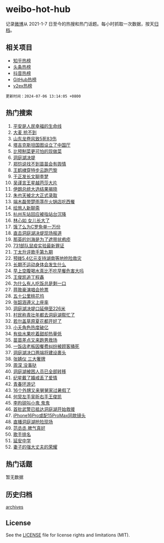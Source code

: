 # weibo-hot-hub

记录[微博](https://www.weibo.com)从 2021-1-7 日至今的热搜和热门话题。每小时抓取一次数据，按天[归档](archives)。

## 相关项目

- [知乎热榜](https://github.com/lonnyzhang423/zhihu-hot-hub)
- [头条热榜](https://github.com/lonnyzhang423/toutiao-hot-hub)
- [抖音热榜](https://github.com/lonnyzhang423/douyin-hot-hub)
- [GitHub热榜](https://github.com/lonnyzhang423/github-hot-hub)
- [v2ex热榜](https://github.com/lonnyzhang423/v2ex-hot-hub)


`更新时间：2024-07-06 13:14:05 +0800`

## 热门搜索

1. [平安是人民幸福的生命线](https://m.weibo.cn/search?containerid=100103type%3D1%26t%3D10%26q%3D%23%E5%B9%B3%E5%AE%89%E6%98%AF%E4%BA%BA%E6%B0%91%E5%B9%B8%E7%A6%8F%E7%9A%84%E7%94%9F%E5%91%BD%E7%BA%BF%23&stream_entry_id=51&isnewpage=1&extparam=seat%3D1%26pos%3D0%26filter_type%3Drealtimehot%26stream_entry_id%3D51%26dgr%3D0%26q%3D%2523%25E5%25B9%25B3%25E5%25AE%2589%25E6%2598%25AF%25E4%25BA%25BA%25E6%25B0%2591%25E5%25B9%25B8%25E7%25A6%258F%25E7%259A%2584%25E7%2594%259F%25E5%2591%25BD%25E7%25BA%25BF%2523%26c_type%3D51%26cate%3D10103%26display_time%3D1720242844%26pre_seqid%3D1720242844539011225209)
1. [大麦 抢不到](https://m.weibo.cn/search?containerid=100103type%3D1%26t%3D10%26q%3D%E5%A4%A7%E9%BA%A6+%E6%8A%A2%E4%B8%8D%E5%88%B0&stream_entry_id=31&isnewpage=1&extparam=seat%3D1%26flag%3D2%26filter_type%3Drealtimehot%26c_type%3D31%26lcate%3D5001%26cate%3D5001%26realpos%3D1%26q%3D%25E5%25A4%25A7%25E9%25BA%25A6%2520%25E6%258A%25A2%25E4%25B8%258D%25E5%2588%25B0%26dgr%3D0%26band_rank%3D1%26pos%3D0%26stream_entry_id%3D31%26display_time%3D1720242844%26pre_seqid%3D1720242844539011225209)
1. [山东龙卷风致5死83伤](https://m.weibo.cn/search?containerid=100103type%3D1%26t%3D10%26q%3D%23%E5%B1%B1%E4%B8%9C%E9%BE%99%E5%8D%B7%E9%A3%8E%E8%87%B45%E6%AD%BB83%E4%BC%A4%23&stream_entry_id=31&isnewpage=1&extparam=seat%3D1%26flag%3D1%26filter_type%3Drealtimehot%26c_type%3D31%26lcate%3D5001%26cate%3D5001%26realpos%3D2%26q%3D%2523%25E5%25B1%25B1%25E4%25B8%259C%25E9%25BE%2599%25E5%258D%25B7%25E9%25A3%258E%25E8%2587%25B45%25E6%25AD%25BB83%25E4%25BC%25A4%2523%26dgr%3D0%26band_rank%3D2%26pos%3D1%26stream_entry_id%3D31%26display_time%3D1720242844%26pre_seqid%3D1720242844539011225209)
1. [塔吉克斯坦国图设立了中国厅](https://m.weibo.cn/search?containerid=100103type%3D1%26t%3D10%26q%3D%23%E5%A1%94%E5%90%89%E5%85%8B%E6%96%AF%E5%9D%A6%E5%9B%BD%E5%9B%BE%E8%AE%BE%E7%AB%8B%E4%BA%86%E4%B8%AD%E5%9B%BD%E5%8E%85%23&stream_entry_id=31&isnewpage=1&extparam=seat%3D1%26flag%3D0%26filter_type%3Drealtimehot%26c_type%3D31%26lcate%3D5001%26cate%3D5001%26realpos%3D3%26q%3D%2523%25E5%25A1%2594%25E5%2590%2589%25E5%2585%258B%25E6%2596%25AF%25E5%259D%25A6%25E5%259B%25BD%25E5%259B%25BE%25E8%25AE%25BE%25E7%25AB%258B%25E4%25BA%2586%25E4%25B8%25AD%25E5%259B%25BD%25E5%258E%2585%2523%26dgr%3D0%26band_rank%3D3%26pos%3D2%26stream_entry_id%3D31%26display_time%3D1720242844%26pre_seqid%3D1720242844539011225209)
1. [比预制菜更可怕的现做菜](https://m.weibo.cn/search?containerid=100103type%3D1%26t%3D10%26q%3D%E6%AF%94%E9%A2%84%E5%88%B6%E8%8F%9C%E6%9B%B4%E5%8F%AF%E6%80%95%E7%9A%84%E7%8E%B0%E5%81%9A%E8%8F%9C&stream_entry_id=31&isnewpage=1&extparam=seat%3D1%26flag%3D2%26filter_type%3Drealtimehot%26c_type%3D31%26lcate%3D5001%26cate%3D5001%26realpos%3D4%26q%3D%25E6%25AF%2594%25E9%25A2%2584%25E5%2588%25B6%25E8%258F%259C%25E6%259B%25B4%25E5%258F%25AF%25E6%2580%2595%25E7%259A%2584%25E7%258E%25B0%25E5%2581%259A%25E8%258F%259C%26dgr%3D0%26band_rank%3D4%26pos%3D3%26stream_entry_id%3D31%26display_time%3D1720242844%26pre_seqid%3D1720242844539011225209)
1. [洞庭湖决堤](https://m.weibo.cn/search?containerid=100103type%3D1%26t%3D10%26q%3D%23%E6%B4%9E%E5%BA%AD%E6%B9%96%E5%86%B3%E5%A0%A4%23&stream_entry_id=31&isnewpage=1&extparam=seat%3D1%26flag%3D16%26filter_type%3Drealtimehot%26c_type%3D31%26lcate%3D5001%26cate%3D5001%26realpos%3D5%26q%3D%2523%25E6%25B4%259E%25E5%25BA%25AD%25E6%25B9%2596%25E5%2586%25B3%25E5%25A0%25A4%2523%26dgr%3D0%26band_rank%3D5%26pos%3D4%26stream_entry_id%3D31%26display_time%3D1720242844%26pre_seqid%3D1720242844539011225209)
1. [郑恺说找不到苗苗会有舆情](https://m.weibo.cn/search?containerid=100103type%3D1%26t%3D10%26q%3D%23%E9%83%91%E6%81%BA%E8%AF%B4%E6%89%BE%E4%B8%8D%E5%88%B0%E8%8B%97%E8%8B%97%E4%BC%9A%E6%9C%89%E8%88%86%E6%83%85%23&stream_entry_id=31&isnewpage=1&extparam=seat%3D1%26flag%3D1%26filter_type%3Drealtimehot%26c_type%3D31%26lcate%3D5001%26cate%3D5001%26realpos%3D6%26q%3D%2523%25E9%2583%2591%25E6%2581%25BA%25E8%25AF%25B4%25E6%2589%25BE%25E4%25B8%258D%25E5%2588%25B0%25E8%258B%2597%25E8%258B%2597%25E4%25BC%259A%25E6%259C%2589%25E8%2588%2586%25E6%2583%2585%2523%26dgr%3D0%26band_rank%3D6%26pos%3D5%26stream_entry_id%3D31%26display_time%3D1720242844%26pre_seqid%3D1720242844539011225209)
1. [王鹤棣穿特步云跑巴黎](https://m.weibo.cn/search?containerid=100103type%3D1%26t%3D10%26q%3D%23%E7%8E%8B%E9%B9%A4%E6%A3%A3%E7%A9%BF%E7%89%B9%E6%AD%A5%E4%BA%91%E8%B7%91%E5%B7%B4%E9%BB%8E%23&stream_entry_id=31&isnewpage=1&extparam=seat%3D1%26filter_type%3Drealtimehot%26c_type%3D31%26lcate%3D5001%26cate%3D5001%26topic_ad%3D1%26is_ad_pos%3D1%26adid%3D245235%26stream_entry_id%3D31%26dgr%3D0%26q%3D%2523%25E7%258E%258B%25E9%25B9%25A4%25E6%25A3%25A3%25E7%25A9%25BF%25E7%2589%25B9%25E6%25AD%25A5%25E4%25BA%2591%25E8%25B7%2591%25E5%25B7%25B4%25E9%25BB%258E%2523%26band_rank%3D7%26pos%3D6%26display_time%3D1720242844%26pre_seqid%3D1720242844539011225209)
1. [于正发长文聊李梦](https://m.weibo.cn/search?containerid=100103type%3D1%26t%3D10%26q%3D%23%E4%BA%8E%E6%AD%A3%E5%8F%91%E9%95%BF%E6%96%87%E8%81%8A%E6%9D%8E%E6%A2%A6%23&stream_entry_id=31&isnewpage=1&extparam=seat%3D1%26flag%3D0%26filter_type%3Drealtimehot%26c_type%3D31%26lcate%3D5001%26cate%3D5001%26realpos%3D7%26q%3D%2523%25E4%25BA%258E%25E6%25AD%25A3%25E5%258F%2591%25E9%2595%25BF%25E6%2596%2587%25E8%2581%258A%25E6%259D%258E%25E6%25A2%25A6%2523%26dgr%3D0%26band_rank%3D7%26pos%3D7%26stream_entry_id%3D31%26display_time%3D1720242844%26pre_seqid%3D1720242844539011225209)
1. [吴谨言王星越芭莎大片](https://m.weibo.cn/search?containerid=100103type%3D1%26t%3D10%26q%3D%E5%90%B4%E8%B0%A8%E8%A8%80%E7%8E%8B%E6%98%9F%E8%B6%8A%E8%8A%AD%E8%8E%8E%E5%A4%A7%E7%89%87&stream_entry_id=31&isnewpage=1&extparam=seat%3D1%26flag%3D1%26filter_type%3Drealtimehot%26c_type%3D31%26lcate%3D5001%26cate%3D5001%26realpos%3D8%26q%3D%25E5%2590%25B4%25E8%25B0%25A8%25E8%25A8%2580%25E7%258E%258B%25E6%2598%259F%25E8%25B6%258A%25E8%258A%25AD%25E8%258E%258E%25E5%25A4%25A7%25E7%2589%2587%26dgr%3D0%26band_rank%3D8%26pos%3D8%26stream_entry_id%3D31%26display_time%3D1720242844%26pre_seqid%3D1720242844539011225209)
1. [伊朗总统大选结果揭晓](https://m.weibo.cn/search?containerid=100103type%3D1%26t%3D10%26q%3D%23%E4%BC%8A%E6%9C%97%E6%80%BB%E7%BB%9F%E5%A4%A7%E9%80%89%E7%BB%93%E6%9E%9C%E6%8F%AD%E6%99%93%23&stream_entry_id=31&isnewpage=1&extparam=seat%3D1%26flag%3D1%26filter_type%3Drealtimehot%26c_type%3D31%26lcate%3D5001%26cate%3D5001%26realpos%3D9%26q%3D%2523%25E4%25BC%258A%25E6%259C%2597%25E6%2580%25BB%25E7%25BB%259F%25E5%25A4%25A7%25E9%2580%2589%25E7%25BB%2593%25E6%259E%259C%25E6%258F%25AD%25E6%2599%2593%2523%26dgr%3D0%26band_rank%3D9%26pos%3D9%26stream_entry_id%3D31%26display_time%3D1720242844%26pre_seqid%3D1720242844539011225209)
1. [朱也天被北大正式录取](https://m.weibo.cn/search?containerid=100103type%3D1%26t%3D10%26q%3D%23%E6%9C%B1%E4%B9%9F%E5%A4%A9%E8%A2%AB%E5%8C%97%E5%A4%A7%E6%AD%A3%E5%BC%8F%E5%BD%95%E5%8F%96%23&stream_entry_id=31&isnewpage=1&extparam=seat%3D1%26flag%3D0%26filter_type%3Drealtimehot%26c_type%3D31%26lcate%3D5001%26cate%3D5001%26realpos%3D10%26q%3D%2523%25E6%259C%25B1%25E4%25B9%259F%25E5%25A4%25A9%25E8%25A2%25AB%25E5%258C%2597%25E5%25A4%25A7%25E6%25AD%25A3%25E5%25BC%258F%25E5%25BD%2595%25E5%258F%2596%2523%26dgr%3D0%26band_rank%3D10%26pos%3D10%26stream_entry_id%3D31%26display_time%3D1720242844%26pre_seqid%3D1720242844539011225209)
1. [端木磊带楚雨荨在火锅店吃西餐](https://m.weibo.cn/search?containerid=100103type%3D1%26t%3D10%26q%3D%23%E7%AB%AF%E6%9C%A8%E7%A3%8A%E5%B8%A6%E6%A5%9A%E9%9B%A8%E8%8D%A8%E5%9C%A8%E7%81%AB%E9%94%85%E5%BA%97%E5%90%83%E8%A5%BF%E9%A4%90%23&stream_entry_id=31&isnewpage=1&extparam=seat%3D1%26flag%3D2%26filter_type%3Drealtimehot%26c_type%3D31%26lcate%3D5001%26cate%3D5001%26realpos%3D11%26q%3D%2523%25E7%25AB%25AF%25E6%259C%25A8%25E7%25A3%258A%25E5%25B8%25A6%25E6%25A5%259A%25E9%259B%25A8%25E8%258D%25A8%25E5%259C%25A8%25E7%2581%25AB%25E9%2594%2585%25E5%25BA%2597%25E5%2590%2583%25E8%25A5%25BF%25E9%25A4%2590%2523%26dgr%3D0%26band_rank%3D11%26pos%3D11%26stream_entry_id%3D31%26display_time%3D1720242844%26pre_seqid%3D1720242844539011225209)
1. [绘旅人新聊斋](https://m.weibo.cn/search?containerid=100103type%3D1%26t%3D10%26q%3D%23%E7%BB%98%E6%97%85%E4%BA%BA%E6%96%B0%E8%81%8A%E6%96%8B%23&stream_entry_id=31&isnewpage=1&extparam=seat%3D1%26flag%3D0%26filter_type%3Drealtimehot%26c_type%3D31%26lcate%3D5001%26cate%3D5001%26realpos%3D12%26adid%3D244855%26stream_entry_id%3D31%26dgr%3D0%26band_rank%3D12%26pos%3D12%26q%3D%2523%25E7%25BB%2598%25E6%2597%2585%25E4%25BA%25BA%25E6%2596%25B0%25E8%2581%258A%25E6%2596%258B%2523%26display_time%3D1720242844%26pre_seqid%3D1720242844539011225209)
1. [杭州东站回应被指站台沉降](https://m.weibo.cn/search?containerid=100103type%3D1%26t%3D10%26q%3D%23%E6%9D%AD%E5%B7%9E%E4%B8%9C%E7%AB%99%E5%9B%9E%E5%BA%94%E8%A2%AB%E6%8C%87%E7%AB%99%E5%8F%B0%E6%B2%89%E9%99%8D%23&stream_entry_id=31&isnewpage=1&extparam=seat%3D1%26flag%3D1%26filter_type%3Drealtimehot%26c_type%3D31%26lcate%3D5001%26cate%3D5001%26realpos%3D13%26q%3D%2523%25E6%259D%25AD%25E5%25B7%259E%25E4%25B8%259C%25E7%25AB%2599%25E5%259B%259E%25E5%25BA%2594%25E8%25A2%25AB%25E6%258C%2587%25E7%25AB%2599%25E5%258F%25B0%25E6%25B2%2589%25E9%2599%258D%2523%26dgr%3D0%26band_rank%3D13%26pos%3D13%26stream_entry_id%3D31%26display_time%3D1720242844%26pre_seqid%3D1720242844539011225209)
1. [林心如 女儿长大了](https://m.weibo.cn/search?containerid=100103type%3D1%26t%3D10%26q%3D%E6%9E%97%E5%BF%83%E5%A6%82+%E5%A5%B3%E5%84%BF%E9%95%BF%E5%A4%A7%E4%BA%86&stream_entry_id=31&isnewpage=1&extparam=seat%3D1%26flag%3D1%26filter_type%3Drealtimehot%26c_type%3D31%26lcate%3D5001%26cate%3D5001%26realpos%3D14%26q%3D%25E6%259E%2597%25E5%25BF%2583%25E5%25A6%2582%2520%25E5%25A5%25B3%25E5%2584%25BF%25E9%2595%25BF%25E5%25A4%25A7%25E4%25BA%2586%26dgr%3D0%26band_rank%3D14%26pos%3D14%26stream_entry_id%3D31%26display_time%3D1720242844%26pre_seqid%3D1720242844539011225209)
1. [饿了么为C罗免单一万份](https://m.weibo.cn/search?containerid=100103type%3D1%26t%3D10%26q%3D%23%E9%A5%BF%E4%BA%86%E4%B9%88%E4%B8%BAC%E7%BD%97%E5%85%8D%E5%8D%95%E4%B8%80%E4%B8%87%E4%BB%BD%23&stream_entry_id=31&isnewpage=1&extparam=seat%3D1%26flag%3D0%26filter_type%3Drealtimehot%26c_type%3D31%26lcate%3D5001%26cate%3D5001%26realpos%3D15%26adid%3D245285%26stream_entry_id%3D31%26dgr%3D0%26band_rank%3D15%26pos%3D15%26q%3D%2523%25E9%25A5%25BF%25E4%25BA%2586%25E4%25B9%2588%25E4%25B8%25BAC%25E7%25BD%2597%25E5%2585%258D%25E5%258D%2595%25E4%25B8%2580%25E4%25B8%2587%25E4%25BB%25BD%2523%26display_time%3D1720242844%26pre_seqid%3D1720242844539011225209)
1. [直击洞庭湖决堤现场报道](https://m.weibo.cn/search?containerid=100103type%3D1%26t%3D10%26q%3D%23%E7%9B%B4%E5%87%BB%E6%B4%9E%E5%BA%AD%E6%B9%96%E5%86%B3%E5%A0%A4%E7%8E%B0%E5%9C%BA%E6%8A%A5%E9%81%93%23&stream_entry_id=31&isnewpage=1&extparam=seat%3D1%26flag%3D1%26filter_type%3Drealtimehot%26c_type%3D31%26lcate%3D5001%26cate%3D5001%26realpos%3D16%26q%3D%2523%25E7%259B%25B4%25E5%2587%25BB%25E6%25B4%259E%25E5%25BA%25AD%25E6%25B9%2596%25E5%2586%25B3%25E5%25A0%25A4%25E7%258E%25B0%25E5%259C%25BA%25E6%258A%25A5%25E9%2581%2593%2523%26dgr%3D0%26band_rank%3D16%26pos%3D16%26stream_entry_id%3D31%26display_time%3D1720242844%26pre_seqid%3D1720242844539011225209)
1. [那英的刘海是为了遮带状疱疹](https://m.weibo.cn/search?containerid=100103type%3D1%26t%3D10%26q%3D%23%E9%82%A3%E8%8B%B1%E7%9A%84%E5%88%98%E6%B5%B7%E6%98%AF%E4%B8%BA%E4%BA%86%E9%81%AE%E5%B8%A6%E7%8A%B6%E7%96%B1%E7%96%B9%23&stream_entry_id=31&isnewpage=1&extparam=seat%3D1%26flag%3D2%26filter_type%3Drealtimehot%26c_type%3D31%26lcate%3D5001%26cate%3D5001%26realpos%3D17%26q%3D%2523%25E9%2582%25A3%25E8%258B%25B1%25E7%259A%2584%25E5%2588%2598%25E6%25B5%25B7%25E6%2598%25AF%25E4%25B8%25BA%25E4%25BA%2586%25E9%2581%25AE%25E5%25B8%25A6%25E7%258A%25B6%25E7%2596%25B1%25E7%2596%25B9%2523%26dgr%3D0%26band_rank%3D17%26pos%3D17%26stream_entry_id%3D31%26display_time%3D1720242844%26pre_seqid%3D1720242844539011225209)
1. [731部队鼠疫实验最新罪证](https://m.weibo.cn/search?containerid=100103type%3D1%26t%3D10%26q%3D%23731%E9%83%A8%E9%98%9F%E9%BC%A0%E7%96%AB%E5%AE%9E%E9%AA%8C%E6%9C%80%E6%96%B0%E7%BD%AA%E8%AF%81%23&stream_entry_id=31&isnewpage=1&extparam=seat%3D1%26flag%3D0%26filter_type%3Drealtimehot%26c_type%3D31%26lcate%3D5001%26cate%3D5001%26realpos%3D18%26q%3D%2523731%25E9%2583%25A8%25E9%2598%259F%25E9%25BC%25A0%25E7%2596%25AB%25E5%25AE%259E%25E9%25AA%258C%25E6%259C%2580%25E6%2596%25B0%25E7%25BD%25AA%25E8%25AF%2581%2523%26dgr%3D0%26band_rank%3D18%26pos%3D18%26stream_entry_id%3D31%26display_time%3D1720242844%26pre_seqid%3D1720242844539011225209)
1. [丁太升评歌手第九期](https://m.weibo.cn/search?containerid=100103type%3D1%26t%3D10%26q%3D%E4%B8%81%E5%A4%AA%E5%8D%87%E8%AF%84%E6%AD%8C%E6%89%8B%E7%AC%AC%E4%B9%9D%E6%9C%9F&stream_entry_id=31&isnewpage=1&extparam=seat%3D1%26flag%3D1%26filter_type%3Drealtimehot%26c_type%3D31%26lcate%3D5001%26cate%3D5001%26realpos%3D19%26q%3D%25E4%25B8%2581%25E5%25A4%25AA%25E5%258D%2587%25E8%25AF%2584%25E6%25AD%258C%25E6%2589%258B%25E7%25AC%25AC%25E4%25B9%259D%25E6%259C%259F%26dgr%3D0%26band_rank%3D19%26pos%3D19%26stream_entry_id%3D31%26display_time%3D1720242844%26pre_seqid%3D1720242844539011225209)
1. [预拨5.4亿元支持湖南等地抢险救灾](https://m.weibo.cn/search?containerid=100103type%3D1%26t%3D10%26q%3D%23%E9%A2%84%E6%8B%A85.4%E4%BA%BF%E5%85%83%E6%94%AF%E6%8C%81%E6%B9%96%E5%8D%97%E7%AD%89%E5%9C%B0%E6%8A%A2%E9%99%A9%E6%95%91%E7%81%BE%23&stream_entry_id=31&isnewpage=1&extparam=seat%3D1%26flag%3D0%26filter_type%3Drealtimehot%26c_type%3D31%26lcate%3D5001%26cate%3D5001%26realpos%3D20%26q%3D%2523%25E9%25A2%2584%25E6%258B%25A85.4%25E4%25BA%25BF%25E5%2585%2583%25E6%2594%25AF%25E6%258C%2581%25E6%25B9%2596%25E5%258D%2597%25E7%25AD%2589%25E5%259C%25B0%25E6%258A%25A2%25E9%2599%25A9%25E6%2595%2591%25E7%2581%25BE%2523%26dgr%3D0%26band_rank%3D20%26pos%3D20%26stream_entry_id%3D31%26display_time%3D1720242844%26pre_seqid%3D1720242844539011225209)
1. [长期不运动身体会发生什么](https://m.weibo.cn/search?containerid=100103type%3D1%26t%3D10%26q%3D%23%E9%95%BF%E6%9C%9F%E4%B8%8D%E8%BF%90%E5%8A%A8%E8%BA%AB%E4%BD%93%E4%BC%9A%E5%8F%91%E7%94%9F%E4%BB%80%E4%B9%88%23&stream_entry_id=31&isnewpage=1&extparam=seat%3D1%26flag%3D0%26filter_type%3Drealtimehot%26c_type%3D31%26lcate%3D5001%26cate%3D5001%26realpos%3D21%26q%3D%2523%25E9%2595%25BF%25E6%259C%259F%25E4%25B8%258D%25E8%25BF%2590%25E5%258A%25A8%25E8%25BA%25AB%25E4%25BD%2593%25E4%25BC%259A%25E5%258F%2591%25E7%2594%259F%25E4%25BB%2580%25E4%25B9%2588%2523%26dgr%3D0%26band_rank%3D21%26pos%3D21%26stream_entry_id%3D31%26display_time%3D1720242844%26pre_seqid%3D1720242844539011225209)
1. [早上空腹喝水真比不吃早餐危害大吗](https://m.weibo.cn/search?containerid=100103type%3D1%26t%3D10%26q%3D%23%E6%97%A9%E4%B8%8A%E7%A9%BA%E8%85%B9%E5%96%9D%E6%B0%B4%E7%9C%9F%E6%AF%94%E4%B8%8D%E5%90%83%E6%97%A9%E9%A4%90%E5%8D%B1%E5%AE%B3%E5%A4%A7%E5%90%97%23&stream_entry_id=31&isnewpage=1&extparam=seat%3D1%26flag%3D2%26filter_type%3Drealtimehot%26c_type%3D31%26lcate%3D5001%26cate%3D5001%26realpos%3D22%26q%3D%2523%25E6%2597%25A9%25E4%25B8%258A%25E7%25A9%25BA%25E8%2585%25B9%25E5%2596%259D%25E6%25B0%25B4%25E7%259C%259F%25E6%25AF%2594%25E4%25B8%258D%25E5%2590%2583%25E6%2597%25A9%25E9%25A4%2590%25E5%258D%25B1%25E5%25AE%25B3%25E5%25A4%25A7%25E5%2590%2597%2523%26dgr%3D0%26band_rank%3D22%26pos%3D22%26stream_entry_id%3D31%26display_time%3D1720242844%26pre_seqid%3D1720242844539011225209)
1. [王俊凯追丁程鑫](https://m.weibo.cn/search?containerid=100103type%3D1%26t%3D10%26q%3D%23%E7%8E%8B%E4%BF%8A%E5%87%AF%E8%BF%BD%E4%B8%81%E7%A8%8B%E9%91%AB%23&stream_entry_id=31&isnewpage=1&extparam=seat%3D1%26flag%3D0%26filter_type%3Drealtimehot%26c_type%3D31%26lcate%3D5001%26cate%3D5001%26realpos%3D23%26q%3D%2523%25E7%258E%258B%25E4%25BF%258A%25E5%2587%25AF%25E8%25BF%25BD%25E4%25B8%2581%25E7%25A8%258B%25E9%2591%25AB%2523%26dgr%3D0%26band_rank%3D23%26pos%3D23%26stream_entry_id%3D31%26display_time%3D1720242844%26pre_seqid%3D1720242844539011225209)
1. [为什么有人吃饭总是剩一口](https://m.weibo.cn/search?containerid=100103type%3D1%26t%3D10%26q%3D%23%E4%B8%BA%E4%BB%80%E4%B9%88%E6%9C%89%E4%BA%BA%E5%90%83%E9%A5%AD%E6%80%BB%E6%98%AF%E5%89%A9%E4%B8%80%E5%8F%A3%23&stream_entry_id=31&isnewpage=1&extparam=seat%3D1%26flag%3D1%26filter_type%3Drealtimehot%26c_type%3D31%26lcate%3D5001%26cate%3D5001%26realpos%3D24%26q%3D%2523%25E4%25B8%25BA%25E4%25BB%2580%25E4%25B9%2588%25E6%259C%2589%25E4%25BA%25BA%25E5%2590%2583%25E9%25A5%25AD%25E6%2580%25BB%25E6%2598%25AF%25E5%2589%25A9%25E4%25B8%2580%25E5%258F%25A3%2523%26dgr%3D0%26band_rank%3D24%26pos%3D24%26stream_entry_id%3D31%26display_time%3D1720242844%26pre_seqid%3D1720242844539011225209)
1. [蒋敦豪演唱会抢票](https://m.weibo.cn/search?containerid=100103type%3D1%26t%3D10%26q%3D%E8%92%8B%E6%95%A6%E8%B1%AA%E6%BC%94%E5%94%B1%E4%BC%9A%E6%8A%A2%E7%A5%A8&stream_entry_id=31&isnewpage=1&extparam=seat%3D1%26flag%3D1%26filter_type%3Drealtimehot%26c_type%3D31%26lcate%3D5001%26cate%3D5001%26realpos%3D25%26q%3D%25E8%2592%258B%25E6%2595%25A6%25E8%25B1%25AA%25E6%25BC%2594%25E5%2594%25B1%25E4%25BC%259A%25E6%258A%25A2%25E7%25A5%25A8%26dgr%3D0%26band_rank%3D25%26pos%3D25%26stream_entry_id%3D31%26display_time%3D1720242844%26pre_seqid%3D1720242844539011225209)
1. [五十公里桃花坞](https://m.weibo.cn/search?containerid=100103type%3D1%26t%3D10%26q%3D%E4%BA%94%E5%8D%81%E5%85%AC%E9%87%8C%E6%A1%83%E8%8A%B1%E5%9D%9E&stream_entry_id=31&isnewpage=1&extparam=seat%3D1%26flag%3D1%26filter_type%3Drealtimehot%26c_type%3D31%26lcate%3D5001%26cate%3D5001%26realpos%3D26%26q%3D%25E4%25BA%2594%25E5%258D%2581%25E5%2585%25AC%25E9%2587%258C%25E6%25A1%2583%25E8%258A%25B1%25E5%259D%259E%26dgr%3D0%26band_rank%3D26%26pos%3D26%26stream_entry_id%3D31%26display_time%3D1720242844%26pre_seqid%3D1720242844539011225209)
1. [张韶涵遵义上座率](https://m.weibo.cn/search?containerid=100103type%3D1%26t%3D10%26q%3D%E5%BC%A0%E9%9F%B6%E6%B6%B5%E9%81%B5%E4%B9%89%E4%B8%8A%E5%BA%A7%E7%8E%87&stream_entry_id=31&isnewpage=1&extparam=seat%3D1%26flag%3D1%26filter_type%3Drealtimehot%26c_type%3D31%26lcate%3D5001%26cate%3D5001%26realpos%3D27%26q%3D%25E5%25BC%25A0%25E9%259F%25B6%25E6%25B6%25B5%25E9%2581%25B5%25E4%25B9%2589%25E4%25B8%258A%25E5%25BA%25A7%25E7%258E%2587%26dgr%3D0%26band_rank%3D27%26pos%3D27%26stream_entry_id%3D31%26display_time%3D1720242844%26pre_seqid%3D1720242844539011225209)
1. [洞庭湖决堤口延伸至226米](https://m.weibo.cn/search?containerid=100103type%3D1%26t%3D10%26q%3D%23%E6%B4%9E%E5%BA%AD%E6%B9%96%E5%86%B3%E5%A0%A4%E5%8F%A3%E5%BB%B6%E4%BC%B8%E8%87%B3226%E7%B1%B3%23&stream_entry_id=31&isnewpage=1&extparam=seat%3D1%26flag%3D1%26filter_type%3Drealtimehot%26c_type%3D31%26lcate%3D5001%26cate%3D5001%26realpos%3D28%26q%3D%2523%25E6%25B4%259E%25E5%25BA%25AD%25E6%25B9%2596%25E5%2586%25B3%25E5%25A0%25A4%25E5%258F%25A3%25E5%25BB%25B6%25E4%25BC%25B8%25E8%2587%25B3226%25E7%25B1%25B3%2523%26dgr%3D0%26band_rank%3D28%26pos%3D28%26stream_entry_id%3D31%26display_time%3D1720242844%26pre_seqid%3D1720242844539011225209)
1. [村民称青壮年都去洞庭湖帮忙了](https://m.weibo.cn/search?containerid=100103type%3D1%26t%3D10%26q%3D%23%E6%9D%91%E6%B0%91%E7%A7%B0%E9%9D%92%E5%A3%AE%E5%B9%B4%E9%83%BD%E5%8E%BB%E6%B4%9E%E5%BA%AD%E6%B9%96%E5%B8%AE%E5%BF%99%E4%BA%86%23&stream_entry_id=31&isnewpage=1&extparam=seat%3D1%26flag%3D1%26filter_type%3Drealtimehot%26c_type%3D31%26lcate%3D5001%26cate%3D5001%26realpos%3D29%26q%3D%2523%25E6%259D%2591%25E6%25B0%2591%25E7%25A7%25B0%25E9%259D%2592%25E5%25A3%25AE%25E5%25B9%25B4%25E9%2583%25BD%25E5%258E%25BB%25E6%25B4%259E%25E5%25BA%25AD%25E6%25B9%2596%25E5%25B8%25AE%25E5%25BF%2599%25E4%25BA%2586%2523%26dgr%3D0%26band_rank%3D29%26pos%3D29%26stream_entry_id%3D31%26display_time%3D1720242844%26pre_seqid%3D1720242844539011225209)
1. [若尔盖草原夏花都开好了](https://m.weibo.cn/search?containerid=100103type%3D1%26t%3D10%26q%3D%23%E8%8B%A5%E5%B0%94%E7%9B%96%E8%8D%89%E5%8E%9F%E5%A4%8F%E8%8A%B1%E9%83%BD%E5%BC%80%E5%A5%BD%E4%BA%86%23&stream_entry_id=31&isnewpage=1&extparam=seat%3D1%26flag%3D32768%26filter_type%3Drealtimehot%26c_type%3D31%26lcate%3D5001%26cate%3D5001%26realpos%3D30%26q%3D%2523%25E8%258B%25A5%25E5%25B0%2594%25E7%259B%2596%25E8%258D%2589%25E5%258E%259F%25E5%25A4%258F%25E8%258A%25B1%25E9%2583%25BD%25E5%25BC%2580%25E5%25A5%25BD%25E4%25BA%2586%2523%26dgr%3D0%26band_rank%3D30%26pos%3D30%26stream_entry_id%3D31%26display_time%3D1720242844%26pre_seqid%3D1720242844539011225209)
1. [小夭角色热度破亿](https://m.weibo.cn/search?containerid=100103type%3D1%26t%3D10%26q%3D%23%E5%B0%8F%E5%A4%AD%E8%A7%92%E8%89%B2%E7%83%AD%E5%BA%A6%E7%A0%B4%E4%BA%BF%23&stream_entry_id=31&isnewpage=1&extparam=seat%3D1%26flag%3D1%26filter_type%3Drealtimehot%26c_type%3D31%26lcate%3D5001%26cate%3D5001%26realpos%3D31%26q%3D%2523%25E5%25B0%258F%25E5%25A4%25AD%25E8%25A7%2592%25E8%2589%25B2%25E7%2583%25AD%25E5%25BA%25A6%25E7%25A0%25B4%25E4%25BA%25BF%2523%26dgr%3D0%26band_rank%3D31%26pos%3D31%26stream_entry_id%3D31%26display_time%3D1720242844%26pre_seqid%3D1720242844539011225209)
1. [有些水果吃着甜却热量低](https://m.weibo.cn/search?containerid=100103type%3D1%26t%3D10%26q%3D%23%E6%9C%89%E4%BA%9B%E6%B0%B4%E6%9E%9C%E5%90%83%E7%9D%80%E7%94%9C%E5%8D%B4%E7%83%AD%E9%87%8F%E4%BD%8E%23&stream_entry_id=31&isnewpage=1&extparam=seat%3D1%26flag%3D1%26filter_type%3Drealtimehot%26c_type%3D31%26lcate%3D5001%26cate%3D5001%26realpos%3D32%26q%3D%2523%25E6%259C%2589%25E4%25BA%259B%25E6%25B0%25B4%25E6%259E%259C%25E5%2590%2583%25E7%259D%2580%25E7%2594%259C%25E5%258D%25B4%25E7%2583%25AD%25E9%2587%258F%25E4%25BD%258E%2523%26dgr%3D0%26band_rank%3D32%26pos%3D32%26stream_entry_id%3D31%26display_time%3D1720242844%26pre_seqid%3D1720242844539011225209)
1. [苗苗差点又来跑男救场](https://m.weibo.cn/search?containerid=100103type%3D1%26t%3D10%26q%3D%23%E8%8B%97%E8%8B%97%E5%B7%AE%E7%82%B9%E5%8F%88%E6%9D%A5%E8%B7%91%E7%94%B7%E6%95%91%E5%9C%BA%23&stream_entry_id=31&isnewpage=1&extparam=seat%3D1%26flag%3D1%26filter_type%3Drealtimehot%26c_type%3D31%26lcate%3D5001%26cate%3D5001%26realpos%3D33%26q%3D%2523%25E8%258B%2597%25E8%258B%2597%25E5%25B7%25AE%25E7%2582%25B9%25E5%258F%2588%25E6%259D%25A5%25E8%25B7%2591%25E7%2594%25B7%25E6%2595%2591%25E5%259C%25BA%2523%26dgr%3D0%26band_rank%3D33%26pos%3D33%26stream_entry_id%3D31%26display_time%3D1720242844%26pre_seqid%3D1720242844539011225209)
1. [一饭店老板因餐费纠纷被顾客捅死](https://m.weibo.cn/search?containerid=100103type%3D1%26t%3D10%26q%3D%23%E4%B8%80%E9%A5%AD%E5%BA%97%E8%80%81%E6%9D%BF%E5%9B%A0%E9%A4%90%E8%B4%B9%E7%BA%A0%E7%BA%B7%E8%A2%AB%E9%A1%BE%E5%AE%A2%E6%8D%85%E6%AD%BB%23&stream_entry_id=31&isnewpage=1&extparam=seat%3D1%26flag%3D1%26filter_type%3Drealtimehot%26c_type%3D31%26lcate%3D5001%26cate%3D5001%26realpos%3D34%26q%3D%2523%25E4%25B8%2580%25E9%25A5%25AD%25E5%25BA%2597%25E8%2580%2581%25E6%259D%25BF%25E5%259B%25A0%25E9%25A4%2590%25E8%25B4%25B9%25E7%25BA%25A0%25E7%25BA%25B7%25E8%25A2%25AB%25E9%25A1%25BE%25E5%25AE%25A2%25E6%258D%2585%25E6%25AD%25BB%2523%26dgr%3D0%26band_rank%3D34%26pos%3D34%26stream_entry_id%3D31%26display_time%3D1720242844%26pre_seqid%3D1720242844539011225209)
1. [洞庭湖决口两端将建设裹头](https://m.weibo.cn/search?containerid=100103type%3D1%26t%3D10%26q%3D%23%E6%B4%9E%E5%BA%AD%E6%B9%96%E5%86%B3%E5%8F%A3%E4%B8%A4%E7%AB%AF%E5%B0%86%E5%BB%BA%E8%AE%BE%E8%A3%B9%E5%A4%B4%23&stream_entry_id=31&isnewpage=1&extparam=seat%3D1%26flag%3D0%26filter_type%3Drealtimehot%26c_type%3D31%26lcate%3D5001%26cate%3D5001%26realpos%3D35%26q%3D%2523%25E6%25B4%259E%25E5%25BA%25AD%25E6%25B9%2596%25E5%2586%25B3%25E5%258F%25A3%25E4%25B8%25A4%25E7%25AB%25AF%25E5%25B0%2586%25E5%25BB%25BA%25E8%25AE%25BE%25E8%25A3%25B9%25E5%25A4%25B4%2523%26dgr%3D0%26band_rank%3D35%26pos%3D35%26stream_entry_id%3D31%26display_time%3D1720242844%26pre_seqid%3D1720242844539011225209)
1. [张婧仪 三大奢牌](https://m.weibo.cn/search?containerid=100103type%3D1%26t%3D10%26q%3D%E5%BC%A0%E5%A9%A7%E4%BB%AA+%E4%B8%89%E5%A4%A7%E5%A5%A2%E7%89%8C&stream_entry_id=31&isnewpage=1&extparam=seat%3D1%26flag%3D0%26filter_type%3Drealtimehot%26c_type%3D31%26lcate%3D5001%26cate%3D5001%26realpos%3D36%26q%3D%25E5%25BC%25A0%25E5%25A9%25A7%25E4%25BB%25AA%2520%25E4%25B8%2589%25E5%25A4%25A7%25E5%25A5%25A2%25E7%2589%258C%26dgr%3D0%26band_rank%3D36%26pos%3D36%26stream_entry_id%3D31%26display_time%3D1720242844%26pre_seqid%3D1720242844539011225209)
1. [周深 没事哒](https://m.weibo.cn/search?containerid=100103type%3D1%26t%3D10%26q%3D%E5%91%A8%E6%B7%B1+%E6%B2%A1%E4%BA%8B%E5%93%92&stream_entry_id=31&isnewpage=1&extparam=seat%3D1%26flag%3D1%26filter_type%3Drealtimehot%26c_type%3D31%26lcate%3D5001%26cate%3D5001%26realpos%3D37%26q%3D%25E5%2591%25A8%25E6%25B7%25B1%2520%25E6%25B2%25A1%25E4%25BA%258B%25E5%2593%2592%26dgr%3D0%26band_rank%3D37%26pos%3D37%26stream_entry_id%3D31%26display_time%3D1720242844%26pre_seqid%3D1720242844539011225209)
1. [洞庭湖被困人员已全部转移](https://m.weibo.cn/search?containerid=100103type%3D1%26t%3D10%26q%3D%23%E6%B4%9E%E5%BA%AD%E6%B9%96%E8%A2%AB%E5%9B%B0%E4%BA%BA%E5%91%98%E5%B7%B2%E5%85%A8%E9%83%A8%E8%BD%AC%E7%A7%BB%23&stream_entry_id=31&isnewpage=1&extparam=seat%3D1%26flag%3D1%26filter_type%3Drealtimehot%26c_type%3D31%26lcate%3D5001%26cate%3D5001%26realpos%3D38%26q%3D%2523%25E6%25B4%259E%25E5%25BA%25AD%25E6%25B9%2596%25E8%25A2%25AB%25E5%259B%25B0%25E4%25BA%25BA%25E5%2591%2598%25E5%25B7%25B2%25E5%2585%25A8%25E9%2583%25A8%25E8%25BD%25AC%25E7%25A7%25BB%2523%26dgr%3D0%26band_rank%3D38%26pos%3D38%26stream_entry_id%3D31%26display_time%3D1720242844%26pre_seqid%3D1720242844539011225209)
1. [纪星戴了婚戒丢了爱情](https://m.weibo.cn/search?containerid=100103type%3D1%26t%3D10%26q%3D%23%E7%BA%AA%E6%98%9F%E6%88%B4%E4%BA%86%E5%A9%9A%E6%88%92%E4%B8%A2%E4%BA%86%E7%88%B1%E6%83%85%23&stream_entry_id=31&isnewpage=1&extparam=seat%3D1%26flag%3D0%26filter_type%3Drealtimehot%26c_type%3D31%26lcate%3D5001%26cate%3D5001%26realpos%3D39%26q%3D%2523%25E7%25BA%25AA%25E6%2598%259F%25E6%2588%25B4%25E4%25BA%2586%25E5%25A9%259A%25E6%2588%2592%25E4%25B8%25A2%25E4%25BA%2586%25E7%2588%25B1%25E6%2583%2585%2523%26dgr%3D0%26band_rank%3D39%26pos%3D39%26stream_entry_id%3D31%26display_time%3D1720242844%26pre_seqid%3D1720242844539011225209)
1. [青春环游记](https://m.weibo.cn/search?containerid=100103type%3D1%26t%3D10%26q%3D%E9%9D%92%E6%98%A5%E7%8E%AF%E6%B8%B8%E8%AE%B0&stream_entry_id=31&isnewpage=1&extparam=seat%3D1%26flag%3D1%26filter_type%3Drealtimehot%26c_type%3D31%26lcate%3D5001%26cate%3D5001%26realpos%3D40%26q%3D%25E9%259D%2592%25E6%2598%25A5%25E7%258E%25AF%25E6%25B8%25B8%25E8%25AE%25B0%26dgr%3D0%26band_rank%3D40%26pos%3D40%26stream_entry_id%3D31%26display_time%3D1720242844%26pre_seqid%3D1720242844539011225209)
1. [16个外甥又来舅舅家过暑假了](https://m.weibo.cn/search?containerid=100103type%3D1%26t%3D10%26q%3D%2316%E4%B8%AA%E5%A4%96%E7%94%A5%E5%8F%88%E6%9D%A5%E8%88%85%E8%88%85%E5%AE%B6%E8%BF%87%E6%9A%91%E5%81%87%E4%BA%86%23&stream_entry_id=31&isnewpage=1&extparam=seat%3D1%26flag%3D32768%26filter_type%3Drealtimehot%26c_type%3D31%26lcate%3D5001%26cate%3D5001%26realpos%3D41%26q%3D%252316%25E4%25B8%25AA%25E5%25A4%2596%25E7%2594%25A5%25E5%258F%2588%25E6%259D%25A5%25E8%2588%2585%25E8%2588%2585%25E5%25AE%25B6%25E8%25BF%2587%25E6%259A%2591%25E5%2581%2587%25E4%25BA%2586%2523%26dgr%3D0%26band_rank%3D41%26pos%3D41%26stream_entry_id%3D31%26display_time%3D1720242844%26pre_seqid%3D1720242844539011225209)
1. [何炅左手吴昕右手王俊凯](https://m.weibo.cn/search?containerid=100103type%3D1%26t%3D10%26q%3D%23%E4%BD%95%E7%82%85%E5%B7%A6%E6%89%8B%E5%90%B4%E6%98%95%E5%8F%B3%E6%89%8B%E7%8E%8B%E4%BF%8A%E5%87%AF%23&stream_entry_id=31&isnewpage=1&extparam=seat%3D1%26flag%3D0%26filter_type%3Drealtimehot%26c_type%3D31%26lcate%3D5001%26cate%3D5001%26realpos%3D42%26q%3D%2523%25E4%25BD%2595%25E7%2582%2585%25E5%25B7%25A6%25E6%2589%258B%25E5%2590%25B4%25E6%2598%2595%25E5%258F%25B3%25E6%2589%258B%25E7%258E%258B%25E4%25BF%258A%25E5%2587%25AF%2523%26dgr%3D0%26band_rank%3D42%26pos%3D42%26stream_entry_id%3D31%26display_time%3D1720242844%26pre_seqid%3D1720242844539011225209)
1. [李昀锐叫小鬼 鬼鬼](https://m.weibo.cn/search?containerid=100103type%3D1%26t%3D10%26q%3D%E6%9D%8E%E6%98%80%E9%94%90%E5%8F%AB%E5%B0%8F%E9%AC%BC+%E9%AC%BC%E9%AC%BC&stream_entry_id=31&isnewpage=1&extparam=seat%3D1%26flag%3D1%26filter_type%3Drealtimehot%26c_type%3D31%26lcate%3D5001%26cate%3D5001%26realpos%3D43%26q%3D%25E6%259D%258E%25E6%2598%2580%25E9%2594%2590%25E5%258F%25AB%25E5%25B0%258F%25E9%25AC%25BC%2520%25E9%25AC%25BC%25E9%25AC%25BC%26dgr%3D0%26band_rank%3D43%26pos%3D43%26stream_entry_id%3D31%26display_time%3D1720242844%26pre_seqid%3D1720242844539011225209)
1. [首批武警已抵达洞庭湖开始救援](https://m.weibo.cn/search?containerid=100103type%3D1%26t%3D10%26q%3D%23%E9%A6%96%E6%89%B9%E6%AD%A6%E8%AD%A6%E5%B7%B2%E6%8A%B5%E8%BE%BE%E6%B4%9E%E5%BA%AD%E6%B9%96%E5%BC%80%E5%A7%8B%E6%95%91%E6%8F%B4%23&stream_entry_id=31&isnewpage=1&extparam=seat%3D1%26flag%3D0%26filter_type%3Drealtimehot%26c_type%3D31%26lcate%3D5001%26cate%3D5001%26realpos%3D44%26q%3D%2523%25E9%25A6%2596%25E6%2589%25B9%25E6%25AD%25A6%25E8%25AD%25A6%25E5%25B7%25B2%25E6%258A%25B5%25E8%25BE%25BE%25E6%25B4%259E%25E5%25BA%25AD%25E6%25B9%2596%25E5%25BC%2580%25E5%25A7%258B%25E6%2595%2591%25E6%258F%25B4%2523%26dgr%3D0%26band_rank%3D44%26pos%3D44%26stream_entry_id%3D31%26display_time%3D1720242844%26pre_seqid%3D1720242844539011225209)
1. [iPhone16Pro或配15ProMax同款镜头](https://m.weibo.cn/search?containerid=100103type%3D1%26t%3D10%26q%3D%23iPhone16Pro%E6%88%96%E9%85%8D15ProMax%E5%90%8C%E6%AC%BE%E9%95%9C%E5%A4%B4%23&stream_entry_id=31&isnewpage=1&extparam=seat%3D1%26flag%3D0%26filter_type%3Drealtimehot%26c_type%3D31%26lcate%3D5001%26cate%3D5001%26realpos%3D45%26q%3D%2523iPhone16Pro%25E6%2588%2596%25E9%2585%258D15ProMax%25E5%2590%258C%25E6%25AC%25BE%25E9%2595%259C%25E5%25A4%25B4%2523%26dgr%3D0%26band_rank%3D45%26pos%3D45%26stream_entry_id%3D31%26display_time%3D1720242844%26pre_seqid%3D1720242844539011225209)
1. [直播洞庭湖抢险现场](https://m.weibo.cn/search?containerid=100103type%3D1%26t%3D10%26q%3D%23%E7%9B%B4%E6%92%AD%E6%B4%9E%E5%BA%AD%E6%B9%96%E6%8A%A2%E9%99%A9%E7%8E%B0%E5%9C%BA%23&stream_entry_id=31&isnewpage=1&extparam=seat%3D1%26flag%3D0%26filter_type%3Drealtimehot%26c_type%3D31%26lcate%3D5001%26cate%3D5001%26realpos%3D46%26q%3D%2523%25E7%259B%25B4%25E6%2592%25AD%25E6%25B4%259E%25E5%25BA%25AD%25E6%25B9%2596%25E6%258A%25A2%25E9%2599%25A9%25E7%258E%25B0%25E5%259C%25BA%2523%26dgr%3D0%26band_rank%3D46%26pos%3D46%26stream_entry_id%3D31%26display_time%3D1720242844%26pre_seqid%3D1720242844539011225209)
1. [范丞丞 脾气真好](https://m.weibo.cn/search?containerid=100103type%3D1%26t%3D10%26q%3D%E8%8C%83%E4%B8%9E%E4%B8%9E+%E8%84%BE%E6%B0%94%E7%9C%9F%E5%A5%BD&stream_entry_id=31&isnewpage=1&extparam=seat%3D1%26flag%3D1%26filter_type%3Drealtimehot%26c_type%3D31%26lcate%3D5001%26cate%3D5001%26realpos%3D47%26q%3D%25E8%258C%2583%25E4%25B8%259E%25E4%25B8%259E%2520%25E8%2584%25BE%25E6%25B0%2594%25E7%259C%259F%25E5%25A5%25BD%26dgr%3D0%26band_rank%3D47%26pos%3D47%26stream_entry_id%3D31%26display_time%3D1720242844%26pre_seqid%3D1720242844539011225209)
1. [歌手排名](https://m.weibo.cn/search?containerid=100103type%3D1%26t%3D10%26q%3D%E6%AD%8C%E6%89%8B%E6%8E%92%E5%90%8D&stream_entry_id=31&isnewpage=1&extparam=seat%3D1%26flag%3D0%26filter_type%3Drealtimehot%26c_type%3D31%26lcate%3D5001%26cate%3D5001%26realpos%3D48%26q%3D%25E6%25AD%258C%25E6%2589%258B%25E6%258E%2592%25E5%2590%258D%26dgr%3D0%26band_rank%3D48%26pos%3D48%26stream_entry_id%3D31%26display_time%3D1720242844%26pre_seqid%3D1720242844539011225209)
1. [延安中学](https://m.weibo.cn/search?containerid=100103type%3D1%26t%3D10%26q%3D%23%E5%BB%B6%E5%AE%89%E4%B8%AD%E5%AD%A6%23&stream_entry_id=31&isnewpage=1&extparam=seat%3D1%26flag%3D0%26filter_type%3Drealtimehot%26c_type%3D31%26lcate%3D5001%26cate%3D5001%26realpos%3D49%26q%3D%2523%25E5%25BB%25B6%25E5%25AE%2589%25E4%25B8%25AD%25E5%25AD%25A6%2523%26dgr%3D0%26band_rank%3D49%26pos%3D49%26stream_entry_id%3D31%26display_time%3D1720242844%26pre_seqid%3D1720242844539011225209)
1. [妻子的强大丈夫的荣耀](https://m.weibo.cn/search?containerid=100103type%3D1%26t%3D10%26q%3D%23%E5%A6%BB%E5%AD%90%E7%9A%84%E5%BC%BA%E5%A4%A7%E4%B8%88%E5%A4%AB%E7%9A%84%E8%8D%A3%E8%80%80%23&stream_entry_id=31&isnewpage=1&extparam=seat%3D1%26flag%3D1%26filter_type%3Drealtimehot%26c_type%3D31%26lcate%3D5001%26cate%3D5001%26realpos%3D50%26q%3D%2523%25E5%25A6%25BB%25E5%25AD%2590%25E7%259A%2584%25E5%25BC%25BA%25E5%25A4%25A7%25E4%25B8%2588%25E5%25A4%25AB%25E7%259A%2584%25E8%258D%25A3%25E8%2580%2580%2523%26dgr%3D0%26band_rank%3D50%26pos%3D50%26stream_entry_id%3D31%26display_time%3D1720242844%26pre_seqid%3D1720242844539011225209)

## 热门话题

暂无数据

## 历史归档

[archives](archives)

## License

See the [LICENSE](LICENSE) file for license rights and limitations (MIT).
